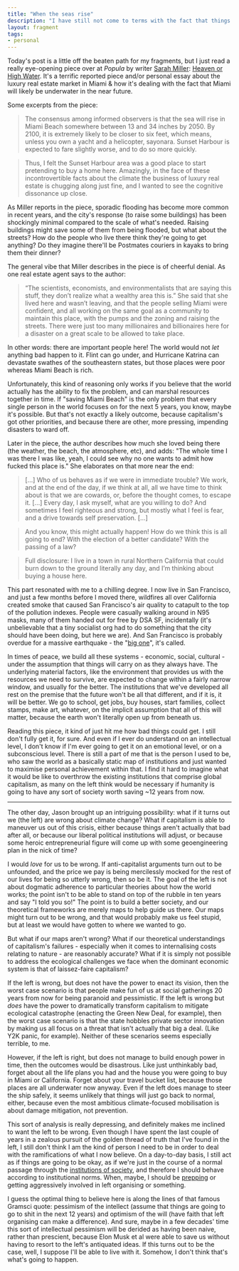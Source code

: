 ```yaml
---
title: "When the seas rise"
description: "I have still not come to terms with the fact that things could be catastrophic, and I'm not sure how I ever could."
layout: fragment
tags:
- personal
---
```


Today's post is a little off the beaten path for my fragments, but I just read a really eye-opening piece over at _Popula_ by writer [Sarah Miller](https://twitter.com/sarahlovescali): [Heaven or High Water](https://popula.com/2019/04/02/heaven-or-high-water/). It's a terrific reported piece and/or personal essay about the luxury real estate market in Miami & how it's dealing with the fact that Miami will likely be underwater in the near future.

Some excerpts from the piece:

> The consensus among informed observers is that the sea will rise in Miami Beach somewhere between 13 and 34 inches by 2050. By 2100, it is extremely likely to be closer to six feet, which means, unless you own a yacht and a helicopter, sayonara. Sunset Harbour is expected to fare slightly worse, and to do so more quickly.

> Thus, I felt the Sunset Harbour area was a good place to start pretending to buy a home here. Amazingly, in the face of these incontrovertible facts about the climate the business of luxury real estate is chugging along just fine, and I wanted to see the cognitive dissonance up close.

As Miller reports in the piece, sporadic flooding has become more common in recent years, and the city's response (to raise some buildings) has been shockingly minimal compared to the scale of what's needed. Raising buildings might save some of them from being flooded, but what about the streets? How do the people who live there think they're going to get anything? Do they imagine there'll be Postmates couriers in kayaks to bring them their dinner?

The general vibe that Miller describes in the piece is of cheerful denial. As one real estate agent says to the author:

> “The scientists, economists, and environmentalists that are saying this stuff, they don’t realize what a wealthy area this is.” She said that she lived here and wasn’t leaving, and that the people selling Miami were confident, and all working on the same goal as a community to maintain this place, with the pumps and the zoning and raising the streets. There were just too many millionaires and billionaires here for a disaster on a great scale to be allowed to take place.

In other words: there are important people here! The world would not _let_ anything bad happen to it. Flint can go under, and Hurricane Katrina can devastate swathes of the southeastern states, but those places were poor whereas Miami Beach is rich.

Unfortunately, this kind of reasoning only works if you believe that the world actually has the ability to fix the problem, and can marshal resources together in time. If "saving Miami Beach" is the only problem that every single person in the world focuses on for the next 5 years, you know, maybe it's possible. But that's not exactly a likely outcome, because capitalism's got other priorities, and because there are other, more pressing, impending disasters to ward off.

Later in the piece, the author describes how much she loved being there (the weather, the beach, the atmosphere, etc), and adds: "The whole time I was there I was like, yeah, I could see why no one wants to admit how fucked this place is." She elaborates on that more near the end:

> [...] Who of us behaves as if we were in immediate trouble? We work, and at the end of the day, if we think at all, all we have time to think about is that we are cowards, or, before the thought comes, to escape it. [...] Every day, I ask myself, what are you willing to do? And sometimes I feel righteous and strong, but mostly what I feel is fear, and a drive towards self preservation. [...]

> And you know, this might actually happen! How do we think this is all going to end? With the election of a better candidate? With the passing of a law?

> Full disclosure: I live in a town in rural Northern California that could burn down to the ground literally any day, and I’m thinking about buying a house here.

This part resonated with me to a chilling degree. I now live in San Francisco, and just a few months before I moved there, wildfires all over California created smoke that caused San Francisco's air quality to catapult to the top of the pollution indexes. People were casually walking around in N95 masks, many of them handed out for free by DSA SF, incidentally (it's unbelievable that a tiny socialist org had to do something that the city should have been doing, but here we are). And San Francisco is probably overdue for a massive earthquake - the "[big one](https://www.sfchronicle.com/bayarea/article/The-next-big-quake-S-F-could-be-devastated-13210757.php)", it's called.

In times of peace, we build all these systems - economic, social, cultural - under the assumption that things will carry on as they always have. The underlying material factors, like the environment that provides us with the resources we need to survive, are expected to change within a fairly narrow window, and usually for the better. The institutions that we've developed all rest on the premise that the future won't be all that different, and if it is, it will be better. We go to school, get jobs, buy houses, start families, collect stamps, make art, whatever, on the implicit assumption that all of this will matter, because the earth won't literally open up from beneath us.

Reading this piece, it kind of just hit me how bad things could get. I still don't fully get it, for sure. And even if I ever do understand on an intellectual level, I don't know if I'm ever going to get it on an emotional level, or on a subconscious level. There is still a part of me that is the person I used to be, who saw the world as a basically static map of institutions and just wanted to maximise personal achievement within that. I find it hard to imagine what it would be like to overthrow the existing institutions that comprise global capitalism, as many on the left think would be necessary if humanity is going to have any sort of society worth saving ~12 years from now.

***

The other day, Jason brought up an intriguing possibility: what if it turns out we (the left) are wrong about climate change? What if capitalism is able to maneuver us out of this crisis, either because things aren't actually that bad after all, or because our liberal political institutions will adjust, or because some heroic entrepreneurial figure will come up with some geoengineering plan in the nick of time?

I would _love_ for us to be wrong. If anti-capitalist arguments turn out to be unfounded, and the price we pay is being mercilessly mocked for the rest of our lives for being so utterly wrong, then so be it. The goal of the left is not about dogmatic adherence to particular theories about how the world works; the point isn't to be able to stand on top of the rubble in ten years and say "I told you so!" The point is to build a better society, and our theoretical frameworks are merely maps to help guide us there. Our maps might turn out to be wrong, and that would probably make us feel stupid, but at least we would have gotten to where we wanted to go.

But what if our maps aren't wrong? What if our theoretical understandings of capitalism's failures - especially when it comes to internalising costs relating to nature - are reasonably accurate? What if it is simply not possible to address the ecological challenges we face when the dominant economic system is that of laissez-faire capitalism?

If the left is wrong, but does not have the power to enact its vision, then the worst case scenario is that people make fun of us at social gatherings 20 years from now for being paranoid and pessimistic. If the left is wrong but _does_ have the power to dramatically transform capitalism to mitigate ecological catastrophe (enacting the Green New Deal, for example), then the worst case scenario is that the state hobbles private sector innovation by making us all focus on a threat that isn't actually that big a deal. (Like Y2K panic, for example). Neither of these scenarios seems especially terrible, to me.

However, if the left is right, but does not manage to build enough power in time, then the outcomes would be disastrous. Like just unthinkably bad, forget about all the life plans you had and the house you were going to buy in Miami or California. Forget about your travel bucket list, because those places are all underwater now anyway. Even if the left does manage to steer the ship safely, it seems unlikely that things will just go back to normal, either, because even the most ambitious climate-focused mobilisation is about damage mitigation, not prevention.

This sort of analysis is really depressing, and definitely makes me inclined to want the left to be wrong. Even though I have spent the last couple of years in a zealous pursuit of the golden thread of truth that I've found in the left, I still don't think I am the kind of person I need to be in order to deal with the ramifications of what I now believe. On a day-to-day basis, I still act as if things are going to be okay, as if we're just in the course of a normal passage through the [institutions of society](https://nplusonemag.com/issue-30/reviews/not-every-kid-bond-matures-2/), and therefore I should behave according to institutional norms. When, maybe, I should be [prepping](/posts/fragments-70) or getting aggressively involved in left organising or something.

I guess the optimal thing to believe here is along the lines of that famous Gramsci quote: pessimism of the intellect (assume that things are going to go to shit in the next 12 years) and optimism of the will (have faith that left organising can make a difference). And sure, maybe in a few decades' time this sort of intellectual pessimism will be derided as having been naive, rather than prescient, because Elon Musk et al were able to save us without having to resort to the left's antiquated ideas. If this turns out to be the case, well, I suppose I'll be able to live with it. Somehow, I don't think that's what's going to happen.
